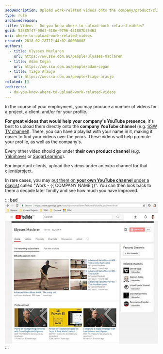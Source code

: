 ```yaml
---
seoDescription: Upload work-related videos onto the company/product/client YouTube channel for promoting their presence.
type: rule
archivedreason:
title: Videos - Do you know where to upload work-related videos?
guid: 53885f47-00d3-418e-9796-431807b35463
uri: where-to-upload-work-related-videos
created: 2018-02-28T17:44:02.0000000Z
authors:
  - title: Ulysses Maclaren
    url: https://ww.ssw.com.au/people/ulysses-maclaren
  - title: Adam Cogan
    url: https://ww.ssw.com.au/people/adam-cogan
  - title: Tiago Araujo
    url: https://ww.ssw.com.au/people/tiago-araujo
related: []
redirects:
  - do-you-know-where-to-upload-work-related-videos
---
```


In the course of your employment, you may produce a number of videos for a project, a client, and/or for your profile.

<!--endintro-->

**For great videos that would help your company's YouTube presence**, it's best to upload them directly onto the **company YouTube channel** (e.g. [SSW TV channel](https://www.youtube.com/channel/UCBFgwtV9lIIhvoNh0xoQ7Pg)). There, you can have a playlist with your name in it, making it easier to find your videos over the years. These videos will help promote your profile, as well as the company's.

Every other video should go under **their own product channel** (e.g. [YakShaver](https://www.youtube.com/@SSWYakShaver) or [SugarLearning](https://www.youtube.com/channel/UCBFgwtV9lIIhvoNh0xoQ7Pg)).

For important clients, upload the videos under an extra channel for that client/project.

In rare cases, you may [put them on **your own YouTube channel** under a playlist](https://support.google.com/youtube/answer/57792?hl=en&co=GENIE.Platform%3DDesktop) called "Work - {{ COMPANY NAME }}". You can then look back to them a decade later fondly and see how much you have improved.

::: bad
![Figure: Bad example - Using your own channel for work videos should be a last resort](youtube-ownchannel.jpg)
:::
